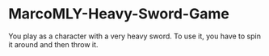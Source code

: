 # MarcoMLY-Heavy-Sword-Game
You play as a character with a very heavy sword. To use it, you have to spin it around and then throw it.
